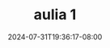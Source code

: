 --- 
title: "aulia 1"
description: "download   aulia 1 full full vidio baru"
date: 2024-07-31T19:36:17-08:00
file_code: "iovukqcuefx4"
draft: false
cover: "4old02mn7fbdcbhd.jpg"
tags: ["aulia", "bokep-indo", "bokep-viral", "bokep-ig"]
length: 1174
fld_id: "1483182"
foldername: "Aulia"
categories: ["Aulia"]
views: 0
---